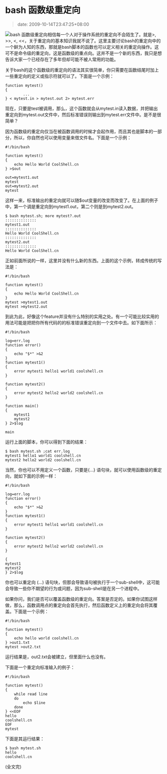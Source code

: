 # bash 函数级重定向
>date: 2009-10-14T23:47:25+08:00


![bash 函数级重定向](https://coolshell.cn/wp-content/uploads/2009/08/bash.jpg "bash 函数级重定向")相信每一个人对于操作系统的重定向不会陌生了。就是>, >>, <, <<，关于重定向的基本知识我就不说了。这里主要讨论bash的重定向中的一个鲜为人知的东西，那就是bash脚本的函数也可以定义相关的重定向操作。这可不是命令级的重定向，这是函数级的重点向。这并不是一个新的东西，我只是想告诉大家一个已经存在了多年但却可能不被人常用的功能。


关于bash的这个函数级的重定向的语法其实很简单，你只需要在函数结尾时加上一些重定向的定义或指示符就可以了。下面是一个示例：



```
function mytest()
{
        ...
} < mytest.in > mytest.out 2> mytest.err
```

现在，只要是test被调用，那么，这个函数就会从mytest.in读入数据，并把输出重定向到mytest.out文件中，然后标准错误则输出到mytest.err文件中。是不是很简单？



因为函数级的重定向仅当在被函数调用的时候才会起作用，而且其也是脚本的一部分，所以，你自然也可以使用变量来借文件名。下面是一个示例：



```
#!/bin/bash

function mytest()
{
    echo Hello World CoolShell.cn
} >$out

out=mytest1.out
mytest
out=mytest2.out
mytest
```

这样一来，标准输出的重定向就可以随$out变量的改变而改变了。在上面的例子中，第一个调是重定向到mytest1.out，第二个则是到mytest2.out。



```
$ bash mytest.sh; more mytest?.out
::::::::::::::
mytest1.out
::::::::::::::
Hello World CoolShell.cn
::::::::::::::
mytest2.out
::::::::::::::
Hello World CoolShell.cn
```

正如前面所说的一样，这里并没有什么新的东西。上面的这个示例，转成传统的写法是：



```
#!/bin/bash

function mytest()
{
    echo Hello World CoolShell.cn
}
mytest >mytest1.out
mytest >mytest2.out
```

到此为此，好像这个feature并没有什么特别的实用之处。有一个可能比较实用的用法可能是把把你所有代码的的标准错误重定向到一个文件中去。如下面所示：



```
#!/bin/bash

log=err.log
function error()
{
    echo "$*" >&2
}
function mytest1()
{
    error mytest1 hello1 world1 coolshell.cn
}

function mytest2()
{
    error mytest2 hello2 world2 coolshell.cn
}

function main()
{
    mytest1
    mytest2
} 2>$log

main
```

运行上面的脚本，你可以得到下面的结果：



```
$ bash mytest.sh ;cat err.log
mytest1 hello1 world1 coolshell.cn
mytest2 hello2 world2 coolshell.cn
```

当然，你也可以不用定义一个函数，只要是{…} 语句块，就可以使用函数级的重定向，就如下面的示例一样：



```
#!/bin/bash

log=err.log
function error()
{
    echo "$*" >&2
}
function mytest1()
{
    error mytest1 hello1 world1 coolshell.cn
}

function mytest2()
{
    error mytest2 hello2 world2 coolshell.cn
}

{
mytest1
mytest2
} 2>$log
```

你也可以重定向 (…) 语句块，但那会导致语句被执行于一个sub-shell中，这可能会导致一些你不期望的行为或问题，因为sub-shell是在另一个进程中。


如果你问，我们是否可以覆盖函数级的重定向。答案是否定的。如果你试图这样做，那么，函数调用点的重定向会首先执行，然后函数定义上的重定向会将其覆盖。下面是一个示例：



```
#!/bin/bash

function mytest()
{
    echo hello world coolshell.cn
} >out1.txt
mytest >out2.txt
```

运行结果是，out2.txt会被建立，但里面什么也没有。


下面是一个重定向标准输入的例子：



```
#!/bin/bash

function mytest()
{
    while read line
    do
        echo $line
    done
} <<EOF
hello
coolshell.cn
EOF
mytest
```

下面是其运行结果：



```
$ bash mytest.sh
hello
coolshell.cn
```

(全文完)


